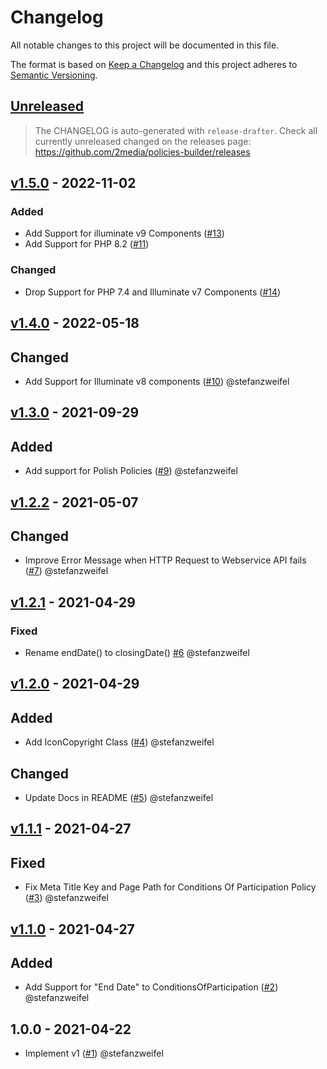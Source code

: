# Changelog

All notable changes to this project will be documented in this file.

The format is based on [Keep a Changelog](http://keepachangelog.com/en/1.0.0/) and this project adheres to [Semantic Versioning](http://semver.org/spec/v2.0.0.html).

## [Unreleased](https://github.com/2media/policies-builder/compare/v1.5.0...HEAD)

> The CHANGELOG is auto-generated with `release-drafter`.
Check all currently unreleased changed on the releases page:
https://github.com/2media/policies-builder/releases

<!-- Please do not add single changes manually to the CHANGELOG. -->
## [v1.5.0](https://github.com/2media/policies-builder/compare/v1.4.0...v1.5.0) - 2022-11-02

### Added

- Add Support for illuminate v9 Components ([#13](https://github.com/2media/policies-builder/pull/13))
- Add Support for PHP 8.2 ([#11](https://github.com/2media/policies-builder/pull/11))

### Changed

- Drop Support for PHP 7.4 and Illuminate v7 Components ([#14](https://github.com/2media/policies-builder/pull/14))

## [v1.4.0](https://github.com/2media/policies-builder/compare/v1.3.0...v1.4.0) - 2022-05-18

## Changed

- Add Support for Illuminate v8 components ([#10](https://github.com/2media/policies-builder/pull/10)) @stefanzweifel

## [v1.3.0](https://github.com/2media/policies-builder/compare/v1.2.2...v1.3.0) - 2021-09-29

## Added

- Add support for Polish Policies ([#9](https://github.com/2media/policies-builder/pull/9)) @stefanzweifel

## [v1.2.2](https://github.com/2media/policies-builder/compare/v1.2.1...v1.2.2) - 2021-05-07

## Changed

- Improve Error Message when HTTP Request to Webservice API fails ([#7](https://github.com/2media/policies-builder/pull/7)) @stefanzweifel

## [v1.2.1](https://github.com/2media/policies-builder/compare/v1.2.0...v1.2.1) - 2021-04-29

### Fixed

- Rename endDate() to closingDate() [#6](https://github.com/2media/policies-builder/pull/6) @stefanzweifel

## [v1.2.0](https://github.com/2media/policies-builder/compare/v1.1.1...v1.2.0) - 2021-04-29

## Added

- Add IconCopyright Class ([#4](https://github.com/2media/policies-builder/pull/4)) @stefanzweifel

## Changed

- Update Docs in README ([#5](https://github.com/2media/policies-builder/pull/5)) @stefanzweifel

## [v1.1.1](https://github.com/2media/policies-builder/compare/v1.1.0...v1.1.1) - 2021-04-27

## Fixed

- Fix Meta Title Key and Page Path for Conditions Of Participation Policy ([#3](https://github.com/2media/policies-builder/pull/3)) @stefanzweifel

## [v1.1.0](https://github.com/2media/policies-builder/compare/v1.0.0...v1.1.0) - 2021-04-27

## Added

- Add Support for "End Date" to ConditionsOfParticipation ([#2](https://github.com/2media/policies-builder/pull/2)) @stefanzweifel

## 1.0.0 - 2021-04-22

- Implement v1 ([#1](https://github.com/2media/policies-builder/pull/1)) @stefanzweifel
